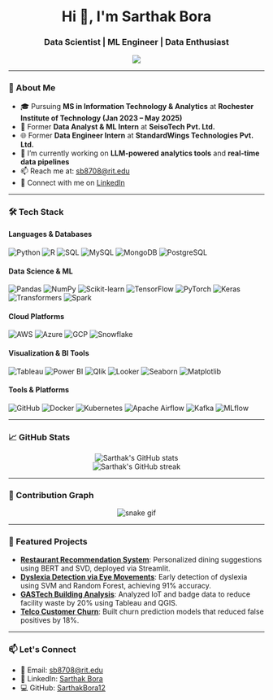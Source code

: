 <h1 align="center">Hi 👋, I'm Sarthak Bora</h1>
<h3 align="center">Data Scientist | ML Engineer | Data Enthusiast</h3>

<p align="center">
  <a href="https://github.com/SarthakBora12">
    <img src="https://readme-typing-svg.herokuapp.com?lines=MS+in+IT+%26+Analytics+@+RIT;Data+Science+%7C+ML+%7C+Visualization;Always+learning+new+things&center=true&width=500&height=50">
  </a>
</p>

---

### 🧠 About Me

- 🎓 Pursuing **MS in Information Technology & Analytics** at **Rochester Institute of Technology (Jan 2023 – May 2025)**
- 💼 Former **Data Analyst & ML Intern** at **SeisoTech Pvt. Ltd.**
- 🌐 Former **Data Engineer Intern** at **StandardWings Technologies Pvt. Ltd.**
- 🔭 I’m currently working on **LLM-powered analytics tools** and **real-time data pipelines**
- 📫 Reach me at: [sb8708@rit.edu](mailto:sb8708@rit.edu)
- 💼 Connect with me on [LinkedIn](https://www.linkedin.com/in/sarthakbora)

---

### 🛠️ Tech Stack

#### Languages & Databases
![Python](https://img.shields.io/badge/Python-3776AB?style=flat&logo=python&logoColor=white)
![R](https://img.shields.io/badge/R-276DC3?style=flat&logo=r&logoColor=white)
![SQL](https://img.shields.io/badge/SQL-4479A1?style=flat&logo=postgresql&logoColor=white)
![MySQL](https://img.shields.io/badge/MySQL-4479A1?style=flat&logo=mysql&logoColor=white)
![MongoDB](https://img.shields.io/badge/MongoDB-47A248?style=flat&logo=mongodb&logoColor=white)
![PostgreSQL](https://img.shields.io/badge/PostgreSQL-336791?style=flat&logo=postgresql&logoColor=white)

#### Data Science & ML
![Pandas](https://img.shields.io/badge/Pandas-150458?style=flat&logo=pandas&logoColor=white)
![NumPy](https://img.shields.io/badge/NumPy-013243?style=flat&logo=numpy&logoColor=white)
![Scikit-learn](https://img.shields.io/badge/Scikit--learn-F7931E?style=flat&logo=scikit-learn&logoColor=white)
![TensorFlow](https://img.shields.io/badge/TensorFlow-FF6F00?style=flat&logo=tensorflow&logoColor=white)
![PyTorch](https://img.shields.io/badge/PyTorch-EE4C2C?style=flat&logo=pytorch&logoColor=white)
![Keras](https://img.shields.io/badge/Keras-D00000?style=flat&logo=keras&logoColor=white)
![Transformers](https://img.shields.io/badge/Transformers-FF6F00?style=flat&logo=transformers&logoColor=white)
![Spark](https://img.shields.io/badge/Spark-E25A1C?style=flat&logo=apache-spark&logoColor=white)

#### Cloud Platforms
![AWS](https://img.shields.io/badge/AWS-232F3E?style=flat&logo=amazon-aws&logoColor=white)
![Azure](https://img.shields.io/badge/Azure-0078D4?style=flat&logo=microsoft-azure&logoColor=white)
![GCP](https://img.shields.io/badge/GCP-4285F4?style=flat&logo=google-cloud&logoColor=white)
![Snowflake](https://img.shields.io/badge/Snowflake-29B5E8?style=flat&logo=snowflake&logoColor=white)

#### Visualization & BI Tools
![Tableau](https://img.shields.io/badge/Tableau-E97627?style=flat&logo=tableau&logoColor=white)
![Power BI](https://img.shields.io/badge/Power%20BI-F2C811?style=flat&logo=power-bi&logoColor=black)
![Qlik](https://img.shields.io/badge/Qlik-009845?style=flat&logo=qlik&logoColor=white)
![Looker](https://img.shields.io/badge/Looker-4285F4?style=flat&logo=looker&logoColor=white)
![Seaborn](https://img.shields.io/badge/Seaborn-3776AB?style=flat&logo=python&logoColor=white)
![Matplotlib](https://img.shields.io/badge/Matplotlib-11557C?style=flat&logo=python&logoColor=white)

#### Tools & Platforms
![GitHub](https://img.shields.io/badge/GitHub-181717?style=flat&logo=github&logoColor=white)
![Docker](https://img.shields.io/badge/Docker-2496ED?style=flat&logo=docker&logoColor=white)
![Kubernetes](https://img.shields.io/badge/Kubernetes-326CE5?style=flat&logo=kubernetes&logoColor=white)
![Apache Airflow](https://img.shields.io/badge/Apache%20Airflow-017CEE?style=flat&logo=apache-airflow&logoColor=white)
![Kafka](https://img.shields.io/badge/Kafka-231F20?style=flat&logo=apache-kafka&logoColor=white)
![MLflow](https://img.shields.io/badge/MLflow-0194E2?style=flat&logo=mlflow&logoColor=white)

---

### 📈 GitHub Stats

<p align="center">
  <img src="https://github-readme-stats.vercel.app/api?username=SarthakBora12&show_icons=true&theme=radical" alt="Sarthak's GitHub stats" />
  <br/>
  <img src="https://github-readme-streak-stats.herokuapp.com/?user=SarthakBora12&theme=radical" alt="Sarthak's GitHub streak" />
</p>

---

### 🐍 Contribution Graph

<p align="center">
  <img src="https://github.com/SarthakBora12/SarthakBora12/blob/output/github-contribution-grid-snake.svg" alt="snake gif" />
</p>

---

### 📌 Featured Projects

- [**Restaurant Recommendation System**](https://github.com/SarthakBora12/restaurant-recommender): Personalized dining suggestions using BERT and SVD, deployed via Streamlit.
- [**Dyslexia Detection via Eye Movements**](https://github.com/SarthakBora12/dyslexia-detector): Early detection of dyslexia using SVM and Random Forest, achieving 91% accuracy.
- [**GASTech Building Analysis**](https://github.com/SarthakBora12/gastech-analytics): Analyzed IoT and badge data to reduce facility waste by 20% using Tableau and QGIS.
- [**Telco Customer Churn**](https://github.com/SarthakBora12/telco-churn-prediction): Built churn prediction models that reduced false positives by 18%.

---

### 📫 Let's Connect

- 📧 Email: [sb8708@rit.edu](mailto:sb8708@rit.edu)
- 💼 LinkedIn: [Sarthak Bora](https://www.linkedin.com/in/sarthakbora)
- 💻 GitHub: [SarthakBora12](https://github.com/SarthakBora12)
